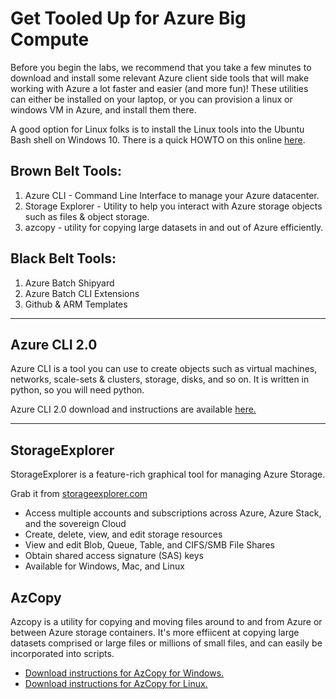 # Get Tooled Up for Azure Big Compute #

Before you begin the labs, we recommend that you take a few minutes to download and install some relevant Azure client side tools that will make working with Azure a lot faster and easier (and more fun)! These utilities can either be installed on your laptop, or you can provision a  linux or windows VM in Azure, and install them there. 

A good option for Linux folks is to install the Linux tools into the Ubuntu Bash shell on Windows 10. There is a quick HOWTO on this online <a href="https://www.windowscentral.com/how-install-bash-shell-command-line-windows-10">here</a>.

## Brown Belt Tools: 
1) Azure CLI - Command Line Interface to manage your Azure datacenter. 
2) Storage Explorer - Utility to help you interact with Azure storage objects such as files & object storage. 
3) azcopy - utility for copying large datasets in and out of Azure efficiently. 

## Black Belt Tools: 
1) Azure Batch Shipyard
2) Azure Batch CLI Extensions
3) Github & ARM Templates

***
## Azure CLI 2.0 

Azure CLI is a tool you can use to create objects such as virtual machines, networks, scale-sets & clusters, storage, disks, and so on. It is written in python, so you will need python.

Azure CLI 2.0 download and instructions are available <a href="https://docs.microsoft.com/en-us/cli/azure/install-azure-cli">here.</a>

*** 
## StorageExplorer

StorageExplorer is a feature-rich graphical tool for managing Azure Storage. 

Grab it from <a href="http://storageexplorer.com">storageexplorer.com</a>

* Access multiple accounts and subscriptions across Azure, Azure Stack, and the sovereign Cloud
* Create, delete, view, and edit storage resources
* View and edit Blob, Queue, Table, and CIFS/SMB File Shares
* Obtain shared access signature (SAS) keys
* Available for Windows, Mac, and Linux

## AzCopy

Azcopy is a utility for copying and moving files around to and from Azure or between Azure storage containers. It's more effiicent at copying large datasets comprised or large files or millions of small files, and can easily be incorporated into scripts. 

* <a href="https://docs.microsoft.com/en-us/azure/storage/storage-use-azcopy">Download instructions for AzCopy for Windows.</a>
* <a href="https://docs.microsoft.com/en-us/azure/storage/storage-use-azcopy-linux">Download instructions for AzCopy for Linux.</a>

